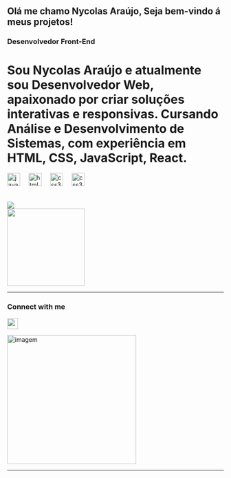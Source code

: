 <h2>Olá me chamo Nycolas Araújo, Seja bem-vindo á meus projetos!</h2>
    <h3>Desenvolvedor Front-End</h3>
    <h1>Sou Nycolas Araújo e atualmente sou Desenvolvedor Web, apaixonado por criar soluções interativas e responsivas. Cursando Análise e Desenvolvimento de Sistemas, com experiência em HTML, CSS, JavaScript, React.</h1>
    
<div align="left">
  <img src="https://cdn.jsdelivr.net/gh/devicons/devicon/icons/javascript/javascript-original.svg" height="30" alt="javascript logo"  />
  <img width="12" />
  <img src="https://cdn.jsdelivr.net/gh/devicons/devicon/icons/html5/html5-original.svg" height="30" alt="html5 logo"  />
  <img width="12" />
  <img src="https://cdn.jsdelivr.net/gh/devicons/devicon/icons/css3/css3-original.svg" height="30" alt="css3 logo"  />
  <img width="12" /> 
  <img src="https://cdn.jsdelivr.net/gh/devicons/devicon@latest/icons/react/react-original.svg" height="30" alt="css3 logo"  />
  <img width="12" /> 
</div>
<br><br>
<div align="left">
    <img src="https://github-readme-stats.vercel.app/api/top-langs/?username=araujony&layout=compact&langs_count=10&theme=dracula"/> <br>
  <img height="180em" src="https://github-readme-stats.vercel.app/api?username=araujony&show_icons=true&theme=dracula&include_all_commits=true&count_private=true"/> 
 
</div>
<hr>
<h3>Connect with me</h3>
<p aligh="left">
    <a href="https://www.instagram.com/araujo.n1/" target="blank"><img src="https://upload.wikimedia.org/wikipedia/commons/thumb/a/a5/Instagram_icon.png/2048px-Instagram_icon.png" aligh="left" width="25"; height="25"></a>
</p>
<div>
    <img alt="imagem" width="300" src="https://media2.giphy.com/media/WhJawCgeNXGN2/giphy.gif?cid=ecf05e474t6d7555vq130falsfvlgnmqmxdovyuyd5y791db&ep=v1_gifs_related&rid=giphy.gif&ct=g">
<hr>
</div>
